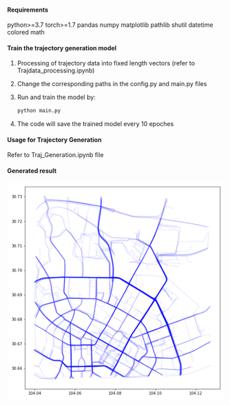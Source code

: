 #### Requirements

python>=3.7
torch>=1.7
pandas
numpy
matplotlib
pathlib
shutil
datetime
colored
math

#### Train the trajectory generation model

1. Processing of trajectory data into fixed length vectors (refer to Trajdata_processing.ipynb)

2. Change the corresponding paths in the config.py and main.py files

3. Run and train the model by:

   ```bash
   python main.py 
   ```

4. The code will save the trained model every 10 epoches

#### Usage for Trajectory Generation

Refer to Traj_Generation.ipynb file

#### Generated result

![Chengdu](Chengdu_traj.png)
